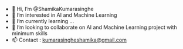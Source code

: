 - 👋 Hi, I’m @ShamikaKumarasinghe
- 👀 I’m interested in AI and Machine Learning
- 🌱 I’m currently learning ...
- 💞️ I’m looking to collaborate on AI and Machine Learning project with minimum skills
- 📫 Contact : kumarasingheshamika@gmail.com

<!---
ShamikaKumarasinghe/ShamikaKumarasinghe is a ✨ special ✨ repository because its `README.md` (this file) appears on your GitHub profile.
You can click the Preview link to take a look at your changes.
--->
